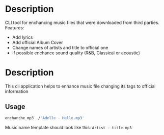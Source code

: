 # Description
CLI tool for enchancing music files that were downloaded from third parties.
Features:
- Add lyrics
- Add official Album Cover
- Change names of artists and title to official one
- if possible enchance sound quality (R&B, Classical or acoustic)

# Description
This cli application helps to enhance music file changing its tags to official information

## Usage
```bash
enchanche_mp3 ./'Adelle - Hello.mp3'
```
Music name template should look like this: `Artist - title.mp3`


